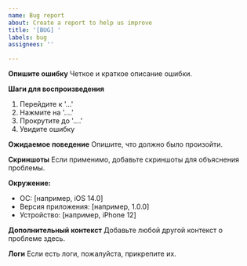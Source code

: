 ```yaml
---
name: Bug report
about: Create a report to help us improve
title: '[BUG] '
labels: bug
assignees: ''

---
```


**Опишите ошибку**
Четкое и краткое описание ошибки.

**Шаги для воспроизведения**
1. Перейдите к '...'
2. Нажмите на '....'
3. Прокрутите до '....'
4. Увидите ошибку

**Ожидаемое поведение**
Опишите, что должно было произойти.

**Скриншоты**
Если применимо, добавьте скриншоты для объяснения проблемы.

**Окружение:**
 - ОС: [например, iOS 14.0]
 - Версия приложения: [например, 1.0.0]
 - Устройство: [например, iPhone 12]

**Дополнительный контекст**
Добавьте любой другой контекст о проблеме здесь.

**Логи**
Если есть логи, пожалуйста, прикрепите их. 